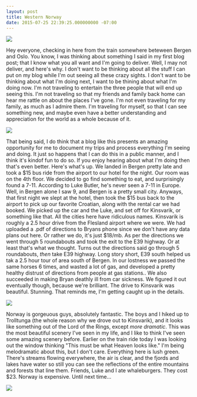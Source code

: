 ```yaml
---
layout: post
title: Western Norway
date: 2015-07-25 22:39:25.000000000 -07:00
---
```

![](http://i.imgur.com/rZnfSEr.jpg)

Hey everyone, checking in here from the train somewhere beteween Bergen and Oslo. You know, I was thinking about something I said in my first blog post; that I know what you all want and I'm going to deliver. Well, I may not deliver, and here's why.
I don't want to be thinking about all the stuff I can put on my blog while I'm out seeing all these crazy sights. I don't want to be thinking about what I'm doing next, I want to be thining about what I'm doing now. I'm not traveling to entertain the three people that will end up seeing this. I'm not traveling so that my friends and family back home can hear me rattle on about the places I've gone. I'm not even traveling for my family, as much as I admire them. I'm traveling for myself, so that I can see something new, and maybe even have a better understanding and appreciation for the world as a whole because of it.

![](http://i.imgur.com/ZhbIwFm.jpg)

That being said, I do think that a blog like this presents an amazing opportunity for me to document my trips and process everything I'm seeing and doing. It just so happens that I can do this in a public manner, and I think it's kindof fun to do so. If you enjoy hearing about what I'm doing then that's even better. Here's what's up.
We landed in Bergen pretty late and took a $15 bus ride from the airport to our hotel for the night. Our room was on the 4th floor. We decided to go find something to eat, and surprisingly found a 7-11. According to Luke Butler, he's never seen a 7-11 in Europe. Well, in Bergen alone I saw 9, and Bergen is a pretty small city. Anyways, that first night we slept at the hotel, then took the $15 bus back to the airport to pick up our favorite Croatian, along with the rental car we had booked. We picked up the car and the Luke, and set off for Kinsvarik, or something like that. All the cities here have ridiculous names. Kinsvarik is roughly a 2.5 hour drive from the Flesland airport where we were. We had uploaded a .pdf of directions to Bryans phone since we don't have any data plans out here. Or rather we do, it's just $18/mb.
As per the directions we went through 5 roundabouts and took the exit to the E39 highway. Or at least that's what we thought. Turns out the directions said go through 5 roundabouts, *then* take E39 highway. Long story short, E39 south helped us tak a 2.5 hour tour of area south of Bergen. In our lostness we passed the same horses 6 times, and wasted a lot of gas, and developed a pretty healthy distrust of directions from people at gas stations.. We also succeeded in making Bryan deathly ill from car sickness. We figured it out eventually though, because we're brilliant. The drive to Kinsvarik was beautiful. Stunning. That reminds me, I'm getting caught up in the details.

![](http://i.imgur.com/RLGxsPt.jpg)

Norway is gorgeuous guys, absolutely fantastic. The boys and I hiked up to Trolltunga (the whole reason why we drove out to Kinsvarik), and it looks like something out of the Lord of the Rings, except *more dramatic*. This was the most beautiful scenery I've seen in my life, and I like to think I've seen some amazing scenery before. Earlier on the train ride today I was looking out the window thinking "This must be what Heaven looks like." I'm being melodramatic about this, but I don't care. Everything here is lush green. There's streams flowing everywhere, the air is clear, and the fjords and lakes have water so still you can see the reflections of the entire mountains and forests that line them.
Friends, Luke and I ate whaleburgers. They cost $23. Norway is expensive. Until next time...

![](http://i.imgur.com/RbH099A.jpg)
